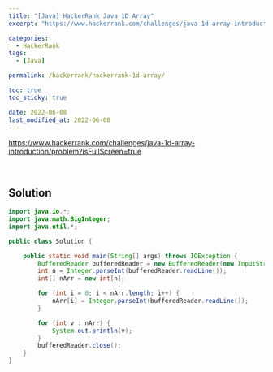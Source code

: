 ```yaml
---
title: "[Java] HackerRank Java 1D Array"
excerpt: "https://www.hackerrank.com/challenges/java-1d-array-introduction/problem?isFullScreen=true"

categories:
  - HackerRank
tags:
  - [Java]

permalink: /hackerrank/hackerrank-1d-array/

toc: true
toc_sticky: true

date: 2022-06-08
last_modified_at: 2022-06-08
---
```


<https://www.hackerrank.com/challenges/java-1d-array-introduction/problem?isFullScreen=true>

<br>

## Solution

```java
import java.io.*;
import java.math.BigInteger;
import java.util.*;

public class Solution {

    public static void main(String[] args) throws IOException {
        BufferedReader bufferedReader = new BufferedReader(new InputStreamReader(System.in));
        int n = Integer.parseInt(bufferedReader.readLine());
        int[] nArr = new int[n];

        for (int i = 0; i < nArr.length; i++) {
            nArr[i] = Integer.parseInt(bufferedReader.readLine());
        }

        for (int v : nArr) {
            System.out.println(v);
        }
        bufferedReader.close();
    }
}
```